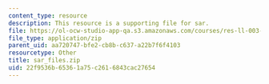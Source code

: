 ```yaml
---
content_type: resource
description: This resource is a supporting file for sar.
file: https://ol-ocw-studio-app-qa.s3.amazonaws.com/courses/res-ll-003-build-a-small-radar-system-capable-of-sensing-range-doppler-and-synthetic-aperture-radar-imaging-january-iap-2011/22f9536b65361a75c2616843cac27654_sar_files.zip
file_type: application/zip
parent_uid: aa720747-bfe2-cb8b-c637-a22b7f6f4103
resourcetype: Other
title: sar_files.zip
uid: 22f9536b-6536-1a75-c261-6843cac27654
---
```

